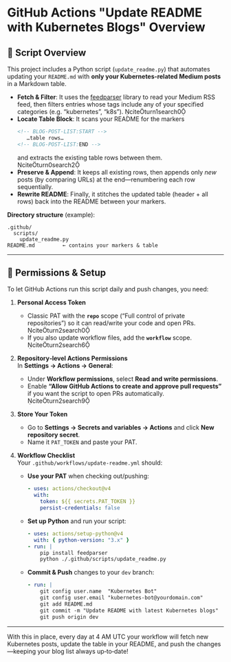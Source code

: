 # GitHub Actions "Update README with Kubernetes Blogs" Overview  

## 🚀 Script Overview

This project includes a Python script (`update_readme.py`) that automates updating your `README.md` with **only your Kubernetes‑related Medium posts** in a Markdown table.  

- **Fetch & Filter**: It uses the [feedparser](https://feedparser.readthedocs.io/en/latest/) library to read your Medium RSS feed, then filters entries whose tags include any of your specified categories (e.g. “kubernetes”, “k8s”). citeturn1search0  
- **Locate Table Block**: It scans your README for the markers  
  ```md
  <!-- BLOG-POST-LIST:START -->
     …table rows…
  <!-- BLOG-POST-LIST:END -->
  ```  
  and extracts the existing table rows between them. citeturn0search2  
- **Preserve & Append**: It keeps all existing rows, then appends only _new_ posts (by comparing URLs) at the end—renumbering each row sequentially.  
- **Rewrite README**: Finally, it stitches the updated table (header + all rows) back into the README between your markers.

**Directory structure** (example):

```
.github/
  scripts/
    update_readme.py
README.md         ← contains your markers & table
```

---

## 🔐 Permissions & Setup

To let GitHub Actions run this script daily and push changes, you need:

1. **Personal Access Token**  
   - Classic PAT with the **`repo`** scope (“Full control of private repositories”) so it can read/write your code and open PRs. citeturn2search0  
   - If you also update workflow files, add the **`workflow`** scope. citeturn2search6  

2. **Repository‑level Actions Permissions**  
   In **Settings → Actions → General**:  
   - Under **Workflow permissions**, select **Read and write permissions**.  
   - Enable **“Allow GitHub Actions to create and approve pull requests”** if you want the script to open PRs automatically. citeturn2search9  

3. **Store Your Token**  
   - Go to **Settings → Secrets and variables → Actions** and click **New repository secret**.  
   - Name it `PAT_TOKEN` and paste your PAT.

4. **Workflow Checklist**  
   Your `.github/workflows/update-readme.yml` should:  
   - **Use your PAT** when checking out/pushing:
     ```yaml
     - uses: actions/checkout@v4
       with:
         token: ${{ secrets.PAT_TOKEN }}
         persist-credentials: false
     ```  
   - **Set up Python** and run your script:
     ```yaml
     - uses: actions/setup-python@v4
       with: { python-version: "3.x" }
     - run: |
         pip install feedparser
         python ./.github/scripts/update_readme.py
     ```  
   - **Commit & Push** changes to your `dev` branch:
     ```yaml
     - run: |
         git config user.name  "Kubernetes Bot"
         git config user.email "kubernetes-bot@yourdomain.com"
         git add README.md
         git commit -m "Update README with latest Kubernetes blogs"
         git push origin dev
     ```

---

With this in place, every day at 4 AM UTC your workflow will fetch new Kubernetes posts, update the table in your README, and push the changes—keeping your blog list always up‑to‑date!
